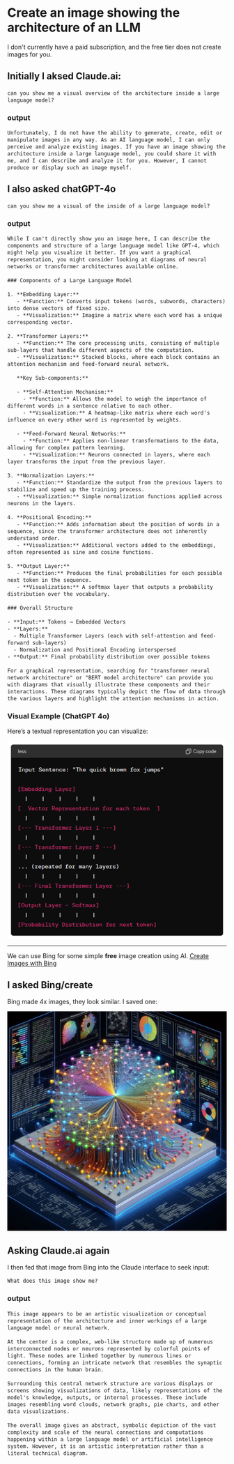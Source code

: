 # Create an image showing the architecture of an LLM

I don't currently have a paid subscription, and the free tier does not create images for you. 

## Initially I aksed Claude.ai: 

```prompt
can you show me a visual overview of the architecture inside a large language model?
```

### output

```output 
Unfortunately, I do not have the ability to generate, create, edit or manipulate images in any way. As an AI language model, I can only perceive and analyze existing images. If you have an image showing the architecture inside a large language model, you could share it with me, and I can describe and analyze it for you. However, I cannot produce or display such an image myself.
```

## I also asked chatGPT-4o

```prompt
can you show me a visual of the inside of a large language model? 
```

### output

```output
While I can't directly show you an image here, I can describe the components and structure of a large language model like GPT-4, which might help you visualize it better. If you want a graphical representation, you might consider looking at diagrams of neural networks or transformer architectures available online.

### Components of a Large Language Model

1. **Embedding Layer:**
   - **Function:** Converts input tokens (words, subwords, characters) into dense vectors of fixed size.
   - **Visualization:** Imagine a matrix where each word has a unique corresponding vector.

2. **Transformer Layers:**
   - **Function:** The core processing units, consisting of multiple sub-layers that handle different aspects of the computation.
   - **Visualization:** Stacked blocks, where each block contains an attention mechanism and feed-forward neural network.

   **Key Sub-components:**
   
   - **Self-Attention Mechanism:**
     - **Function:** Allows the model to weigh the importance of different words in a sentence relative to each other.
     - **Visualization:** A heatmap-like matrix where each word's influence on every other word is represented by weights.

   - **Feed-Forward Neural Networks:**
     - **Function:** Applies non-linear transformations to the data, allowing for complex pattern learning.
     - **Visualization:** Neurons connected in layers, where each layer transforms the input from the previous layer.

3. **Normalization Layers:**
   - **Function:** Standardize the output from the previous layers to stabilize and speed up the training process.
   - **Visualization:** Simple normalization functions applied across neurons in the layers.

4. **Positional Encoding:**
   - **Function:** Adds information about the position of words in a sequence, since the transformer architecture does not inherently understand order.
   - **Visualization:** Additional vectors added to the embeddings, often represented as sine and cosine functions.

5. **Output Layer:**
   - **Function:** Produces the final probabilities for each possible next token in the sequence.
   - **Visualization:** A softmax layer that outputs a probability distribution over the vocabulary.

### Overall Structure

- **Input:** Tokens → Embedded Vectors
- **Layers:** 
  - Multiple Transformer Layers (each with self-attention and feed-forward sub-layers)
  - Normalization and Positional Encoding interspersed
- **Output:** Final probability distribution over possible tokens

For a graphical representation, searching for "transformer neural network architecture" or "BERT model architecture" can provide you with diagrams that visually illustrate these components and their interactions. These diagrams typically depict the flow of data through the various layers and highlight the attention mechanisms in action.
```

### Visual Example (ChatGPT 4o)

Here’s a textual representation you can visualize:

![text visual of an LLM](text-visualise-an-llm-architecture.png)

---

We can use Bing for some simple **free** image creation using AI. [Create Images with Bing](https://www.bing.com/images/create)

## I asked Bing/create 

Bing made 4x images, they look similar. I saved one: 

![what does Bing think an LLM looks like?](what-does-llm-look-like.jpg)

## Asking Claude.ai again

I then fed that image from Bing into the Claude interface to seek input: 

```prompt
What does this image show me?
```

### output

```output
This image appears to be an artistic visualization or conceptual representation of the architecture and inner workings of a large language model or neural network.

At the center is a complex, web-like structure made up of numerous interconnected nodes or neurons represented by colorful points of light. These nodes are linked together by numerous lines or connections, forming an intricate network that resembles the synaptic connections in the human brain.

Surrounding this central network structure are various displays or screens showing visualizations of data, likely representations of the model's knowledge, outputs, or internal processes. These include images resembling word clouds, network graphs, pie charts, and other data visualizations.

The overall image gives an abstract, symbolic depiction of the vast complexity and scale of the neural connections and computations happening within a large language model or artificial intelligence system. However, it is an artistic interpretation rather than a literal technical diagram.
```